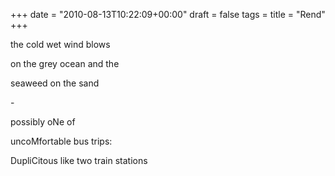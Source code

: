 +++
date = "2010-08-13T10:22:09+00:00"
draft = false
tags = 
title = "Rend"
+++
<p>the cold wet wind blows</p>&#13;
<p>on the grey ocean and the</p>&#13;
<p>seaweed on the sand</p>&#13;
<p>-</p>&#13;
<p>possibly oNe of</p>&#13;
<p>uncoMfortable bus trips:</p>&#13;
<p>DupliCitous like two train stations</p> 